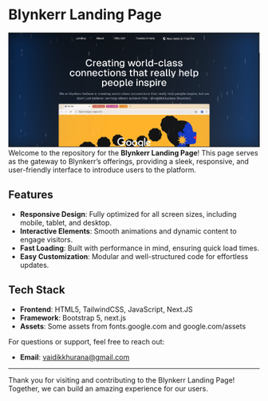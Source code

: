 # Blynkerr Landing Page
![blynkerr landing photo](readmeassets/image.png)
Welcome to the repository for the **Blynkerr Landing Page**! This page serves as the gateway to Blynkerr’s offerings, providing a sleek, responsive, and user-friendly interface to introduce users to the platform.

## Features

- **Responsive Design**: Fully optimized for all screen sizes, including mobile, tablet, and desktop.
- **Interactive Elements**: Smooth animations and dynamic content to engage visitors.
- **Fast Loading**: Built with performance in mind, ensuring quick load times.
- **Easy Customization**: Modular and well-structured code for effortless updates.

## Tech Stack

- **Frontend**: HTML5, TailwindCSS, JavaScript, Next.JS
- **Framework**: Bootstrap 5, next.js
- **Assets**: Some assets from fonts.google.com and google.com/assets

For questions or support, feel free to reach out:

- **Email**: vaidikkhurana@gmail.com
---

Thank you for visiting and contributing to the Blynkerr Landing Page! Together, we can build an amazing experience for our users.

